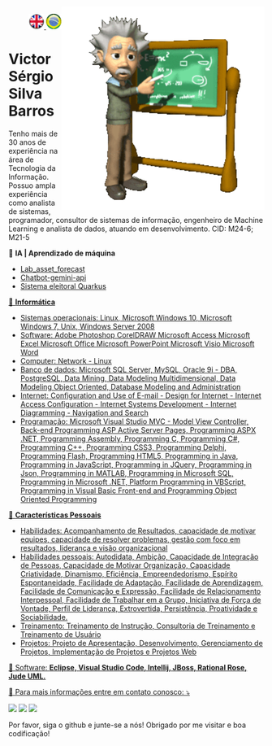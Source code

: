 <img src="./img/gif v1.gif" min-width="400px" max-width="400px" width="400px" align="right" alt="Computador iuriCode">
<p>
  <div align="right"> 
<a href="./README.md"> <img src="./img/LogoUK.png" alt="Logo UK" width="30"/></a><a href="./leiame.md"> <img src="./img/logoBrazil.png" alt="Logo Brasil" width="30"/> </a>
</div>
  <H1><b> Victor Sérgio Silva Barros </b> </H1>
  
</p> 

<p align="left">  
Tenho mais de 30 anos de experiência na área de Tecnologia da Informação.<br>
Possuo ampla experiência como analista de sistemas, programador, consultor de sistemas de informação, engenheiro de Machine Learning e analista de dados, atuando em desenvolvimento. CID: M24-6; M21-5
<br>
</p>

<p align="left">
  
  🧠 <b>IA | Aprendizado de máquina</b><br>
  <ul>
      <li>
        <a href="https://github.com/vicssb/lab_asset_forecast" alt="Lab_asset_forecast" target = "_blank"> Lab_asset_forecast 
      </li>
      <li>
        <a href="https://github.com/vicssb/chatbot-gemini-api" alt="Chatbot-gemini-api" target = "_blank"> Chatbot-gemini-api
      </li>
      <li>
        <a href="https://github.com/vicssb/sistema-eleicao-quarkus" alt="sistema-eleicao-quarkus" target = "_blank"> Sistema eleitoral Quarkus
      </li>

  </ul>
  🦄 <b>Informática</b><br>
  <ul>
<li>
  Sistemas operacionais:
  Linux, Microsoft Windows 10, Microsoft Windows 7, Unix, Windows Server 2008 
</li>
<li>
  Software:
   Adobe Photoshop CorelDRAW Microsoft Access Microsoft Excel Microsoft Office Microsoft PowerPoint Microsoft Visio Microsoft Word 
</li>
<li>
  Computer:
    Network - Linux 
 </li>
<li>
Banco de dados:
 Microsoft SQL Server, MySQL, Oracle 9i - DBA, PostgreSQL, Data Mining, Data Modeling Multidimensional, Data Modeling Object Oriented, Database Modeling and Administration 
</li>
<li>
Internet:
 Configuration and Use of E-mail - Design for Internet - Internet Access Configuration - Internet Systems Development - Internet Diagramming - Navigation and Search 
</li>
<li>
Programação:
 Microsoft Visual Studio MVC - Model View Controller, Back-end Programming ASP Active Server Pages, Programming ASPX .NET, Programming Assembly, Programming C, Programming C#, Programming C++, Programming CSS3, Programming Delphi, Programming Flash, Programming HTML5, Programming in Java, Programming in JavaScript, Programming in JQuery, Programming in Json, Programming in MATLAB, Programming in Microsoft SQL, Programming in Microsoft .NET, Platform Programming in VBScript, Programming in Visual Basic Front-end and Programming Object Oriented Programming 
</li>
</ul>
💌 <b>Características Pessoais</b>
<ul>
<li>
Habilidades:
 Acompanhamento de Resultados, capacidade de motivar equipes, capacidade de resolver problemas, gestão com foco em resultados, liderança e visão organizacional
</li>
<li>
Habilidades pessoais:
 Autodidata, Ambição, Capacidade de Integração de Pessoas, Capacidade de Motivar Organização, Capacidade Criatividade, Dinamismo, Eficiência, Empreendedorismo, Espírito Espontaneidade, Facilidade de Adaptação, Facilidade de Aprendizagem, Facilidade de Comunicação e Expressão, Facilidade de Relacionamento Interpessoal, Facilidade de Trabalhar em a Grupo, Iniciativa de Força de Vontade, Perfil de Liderança, Extrovertida, Persistência, Proatividade e Sociabilidade.
</li>
<li>
Treinamento: 
 Treinamento de Instrução, Consultoria de Treinamento e Treinamento de Usuário
</li>
<li>
Projetos:
 Projeto de Apresentação, Desenvolvimento, Gerenciamento de Projetos, Implementação de Projetos e Projetos Web</li>
</ul>
</p>

<p align="left">
  💼 Software: <strong>Eclipse, Visual Studio Code, Intellij, JBoss, Rational Rose, Jude UML.</strong>
</p>

<p align="left">
  💌 Para mais informações entre em contato conosco: ⤵️
</p>

<p align="left">
  <a href="mailto:vicssb@gmail.com" alt="Gmail" target = "_blank">
  <img src="https://img.shields.io/badge/-Gmail-FF0000?style=flat-square&labelColor=FF0000&logo=gmail&logoColor=white&link=mailto:vicssb@gmail.com" /></a>

  <a href="https://www.linkedin.com/in/victor-sergio-silva-barros/" alt="Linkedin" target = "_blank">
  <img src="https://img.shields.io/badge/-Linkedin-0e76a8?style=flat-square&logo=Linkedin&logoColor=white&link=https://www.linkedin.com/in/victor-sergio-silva-barros/" /></a>

  <a href="https://wa.me/+5512987085327" alt="WhatsApp" target = "_blank">
  <img src="https://img.shields.io/badge/-WhatsApp-25d366?style=flat-square&labelColor=25d366&logo=whatsapp&logoColor=white&link=https://wa.me/+5512981328278"/></a>

  </p>  
<p>Por favor, siga o github e junte-se a nós!
Obrigado por me visitar e boa codificação!</p>